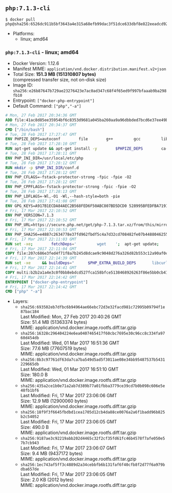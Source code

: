 ## `php:7.1.3-cli`

```console
$ docker pull php@sha256:6526dc911b5bf3643a4e315a68efb99dac3f51dce633dbf8e822eeadcd92ab47
```

-	Platforms:
	-	linux; amd64

### `php:7.1.3-cli` - linux; amd64

-	Docker Version: 1.12.6
-	Manifest MIME: `application/vnd.docker.distribution.manifest.v2+json`
-	Total Size: **151.3 MB (151310807 bytes)**  
	(compressed transfer size, not on-disk size)
-	Image ID: `sha256:e26b87647b729ae23276423e7ac0ad347c68f4f65ed9f997bfaaab9ba298fb10`
-	Entrypoint: `["docker-php-entrypoint"]`
-	Default Command: `["php","-a"]`

```dockerfile
# Mon, 27 Feb 2017 20:34:36 GMT
ADD file:41ac8d85ee35954bf6c8353d9681a045ba260aa9a96dbbded7bcd6e37ee49bea in / 
# Mon, 27 Feb 2017 20:34:37 GMT
CMD ["/bin/bash"]
# Tue, 28 Feb 2017 17:27:47 GMT
ENV PHPIZE_DEPS=autoconf 		file 		g++ 		gcc 		libc-dev 		make 		pkg-config 		re2c
# Tue, 28 Feb 2017 17:28:10 GMT
RUN apt-get update && apt-get install -y 		$PHPIZE_DEPS 		ca-certificates 		curl 		libedit2 		libsqlite3-0 		libxml2 		xz-utils 	--no-install-recommends && rm -r /var/lib/apt/lists/*
# Tue, 28 Feb 2017 17:28:11 GMT
ENV PHP_INI_DIR=/usr/local/etc/php
# Tue, 28 Feb 2017 17:28:12 GMT
RUN mkdir -p $PHP_INI_DIR/conf.d
# Tue, 28 Feb 2017 17:28:12 GMT
ENV PHP_CFLAGS=-fstack-protector-strong -fpic -fpie -O2
# Tue, 28 Feb 2017 17:28:12 GMT
ENV PHP_CPPFLAGS=-fstack-protector-strong -fpic -fpie -O2
# Tue, 28 Feb 2017 17:28:13 GMT
ENV PHP_LDFLAGS=-Wl,-O1 -Wl,--hash-style=both -pie
# Tue, 28 Feb 2017 17:41:08 GMT
ENV GPG_KEYS=A917B1ECDA84AEC2B568FED6F50ABC807BD5DCD0 528995BFEDFBA7191D46839EF9BA0ADA31CBD89E
# Fri, 17 Mar 2017 22:10:52 GMT
ENV PHP_VERSION=7.1.3
# Fri, 17 Mar 2017 22:10:52 GMT
ENV PHP_URL=https://secure.php.net/get/php-7.1.3.tar.xz/from/this/mirror PHP_ASC_URL=https://secure.php.net/get/php-7.1.3.tar.xz.asc/from/this/mirror
# Fri, 17 Mar 2017 22:10:53 GMT
ENV PHP_SHA256=e4887c2634778e37fd962fbdf5c4a7d32cd708482fe07b448804625570cb0bb0 PHP_MD5=d604d688be17f4a05b99dbb7fb9581f4
# Fri, 17 Mar 2017 22:11:03 GMT
RUN set -xe; 		fetchDeps=' 		wget 	'; 	apt-get update; 	apt-get install -y --no-install-recommends $fetchDeps; 	rm -rf /var/lib/apt/lists/*; 		mkdir -p /usr/src; 	cd /usr/src; 		wget -O php.tar.xz "$PHP_URL"; 		if [ -n "$PHP_SHA256" ]; then 		echo "$PHP_SHA256 *php.tar.xz" | sha256sum -c -; 	fi; 	if [ -n "$PHP_MD5" ]; then 		echo "$PHP_MD5 *php.tar.xz" | md5sum -c -; 	fi; 		if [ -n "$PHP_ASC_URL" ]; then 		wget -O php.tar.xz.asc "$PHP_ASC_URL"; 		export GNUPGHOME="$(mktemp -d)"; 		for key in $GPG_KEYS; do 			gpg --keyserver ha.pool.sks-keyservers.net --recv-keys "$key"; 		done; 		gpg --batch --verify php.tar.xz.asc php.tar.xz; 		rm -r "$GNUPGHOME"; 	fi; 		apt-get purge -y --auto-remove $fetchDeps
# Fri, 17 Mar 2017 22:11:04 GMT
COPY file:207c686e3fed4f71f8a7b245d8dcae9c9048d276a326d82b553c12a90af0c0ca in /usr/local/bin/ 
# Fri, 17 Mar 2017 22:14:39 GMT
RUN set -xe 	&& buildDeps=" 		$PHP_EXTRA_BUILD_DEPS 		libcurl4-openssl-dev 		libedit-dev 		libsqlite3-dev 		libssl-dev 		libxml2-dev 	" 	&& apt-get update && apt-get install -y $buildDeps --no-install-recommends && rm -rf /var/lib/apt/lists/* 		&& export CFLAGS="$PHP_CFLAGS" 		CPPFLAGS="$PHP_CPPFLAGS" 		LDFLAGS="$PHP_LDFLAGS" 	&& docker-php-source extract 	&& cd /usr/src/php 	&& ./configure 		--with-config-file-path="$PHP_INI_DIR" 		--with-config-file-scan-dir="$PHP_INI_DIR/conf.d" 				--disable-cgi 				--enable-ftp 		--enable-mbstring 		--enable-mysqlnd 				--with-curl 		--with-libedit 		--with-openssl 		--with-zlib 				$PHP_EXTRA_CONFIGURE_ARGS 	&& make -j "$(nproc)" 	&& make install 	&& { find /usr/local/bin /usr/local/sbin -type f -executable -exec strip --strip-all '{}' + || true; } 	&& make clean 	&& docker-php-source delete 		&& apt-get purge -y --auto-remove -o APT::AutoRemove::RecommendsImportant=false $buildDeps
# Fri, 17 Mar 2017 22:14:41 GMT
COPY multi:b2b2a1a4e3c0f0bb8ebdcd527fca158bfce5138468926263f86e5bb0cb41970f in /usr/local/bin/ 
# Fri, 17 Mar 2017 22:14:42 GMT
ENTRYPOINT ["docker-php-entrypoint"]
# Fri, 17 Mar 2017 22:14:42 GMT
CMD ["php" "-a"]
```

-	Layers:
	-	`sha256:693502eb7dfbc6b94964ae66ebc72d3e32facd981c72995b09794f1e87bac184`  
		Last Modified: Mon, 27 Feb 2017 20:40:26 GMT  
		Size: 51.4 MB (51363374 bytes)  
		MIME: application/vnd.docker.image.rootfs.diff.tar.gzip
	-	`sha256:16328c296404224e6ea0407465417f60cbc7695e30c96cc8c334fa9760d454db`  
		Last Modified: Wed, 01 Mar 2017 16:51:36 GMT  
		Size: 77.6 MB (77607519 bytes)  
		MIME: application/vnd.docker.image.rootfs.diff.tar.gzip
	-	`sha256:8b3c97761df63da7ca7ba549d5ad5f3011ae08e34bb95487537b5431229665db`  
		Last Modified: Wed, 01 Mar 2017 16:51:10 GMT  
		Size: 180.0 B  
		MIME: application/vnd.docker.image.rootfs.diff.tar.gzip
	-	`sha256:435a2ce1b0e71a2ab7d389b77a01fbba3779ce39cd7b0b098c606e5e48fb1bf6`  
		Last Modified: Fri, 17 Mar 2017 23:06:06 GMT  
		Size: 12.9 MB (12900060 bytes)  
		MIME: application/vnd.docker.image.rootfs.diff.tar.gzip
	-	`sha256:18f9f3f6645fbdbd1cea1705d12cb4da88ce0076a2a6f1badd96b825b2c54052`  
		Last Modified: Fri, 17 Mar 2017 23:06:05 GMT  
		Size: 490.0 B  
		MIME: application/vnd.docker.image.rootfs.diff.tar.gzip
	-	`sha256:9187ae3c92219abb202d4465c32f2cf35fd61fc46b4578f7afe050e57b7cb943`  
		Last Modified: Fri, 17 Mar 2017 23:06:07 GMT  
		Size: 9.4 MB (9437172 bytes)  
		MIME: application/vnd.docker.image.rootfs.diff.tar.gzip
	-	`sha256:1ec743af5ff3c4889d2a34cebbfb6b131faf6f40cfb8f2d77f6a979bdba657de`  
		Last Modified: Fri, 17 Mar 2017 23:06:05 GMT  
		Size: 2.0 KB (2012 bytes)  
		MIME: application/vnd.docker.image.rootfs.diff.tar.gzip
